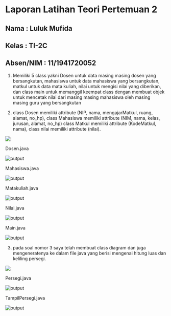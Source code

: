 # Laporan Latihan Teori Pertemuan 2

## Nama : Luluk Mufida

## Kelas : TI-2C

## Absen/NIM : 11/1941720052

1. Memiliki 5 class yakni Dosen untuk data masing masing dosen yang bersangkutan, mahasiswa untuk data mahasiswa yang bersangkutan, matkul untuk data mata kuliah, nilai untuk mengisi nilai yang diberikan, dan class main untuk memanggil keempat class dengan membuat objek untuk mencetak nilai dari masing masing mahasiswa oleh masing masing guru yang bersangkutan

2. class Dosen memiliki attribute (NIP, nama, mengajarMatkul, ruang, alamat, no_hp), class Mahasiswa memiliki attribute (NIM, nama, kelas, jurusan, alamat, no_hp) class Matkul memiliki attribute (KodeMatkul, nama), class nilai memiliki attribute (nilai).

<img src="../model/img/penilaian.jpg">

Dosen.java

![output](https://github.com/LulukMufida015/PBO-1941720052/blob/master/pertemuan2/model/img/dosen.JPG)

Mahasiswa.java

![output](https://github.com/LulukMufida015/PBO-1941720052/blob/master/pertemuan2/model/img/mahasiswa.JPG)

Matakuliah.java

![output](https://github.com/LulukMufida015/PBO-1941720052/blob/master/pertemuan2/model/img/matkul.JPG)

Nilai.java

![output](https://github.com/LulukMufida015/PBO-1941720052/blob/master/pertemuan2/model/img/nilai.JPG)

Main.java

![output](https://github.com/LulukMufida015/PBO-1941720052/blob/master/pertemuan2/model/img/main.JPG)


3. pada soal nomor 3 saya telah membuat class diagram dan juga mengeneratenya ke dalam file java yang berisi mengenai hitung luas dan keliling persegi.

<img src="../model/img/persegidiagram.jpg">

Persegi.java

![output](https://github.com/LulukMufida015/PBO-1941720052/blob/master/pertemuan2/model/img/persegi.JPG)

TampilPersegi.java

![output](https://github.com/LulukMufida015/PBO-1941720052/blob/master/pertemuan2/model/img/tampilPersegi.JPG)



